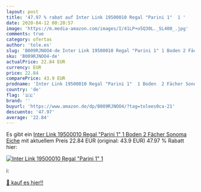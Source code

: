 ```yaml
---
layout: post
title: '47.97 % rabat auf Inter Link 19500010 Regal "Parini 1"  1 '
date: 2020-04-12 00:20:57
image: 'https://m.media-amazon.com/images/I/41LP+o5Q30L._SL400_.jpg'
comments: true
category: ofertas
author: 'tole.es'
slug: 'B009RJNOO4-de Inter Link 19500010 Regal "Parini 1" 1 Boden 2 Fächer...'
sku: 'B009RJNOO4-de'
actualPrice: 22.84 EUR
currency: EUR
price: 22.84
comparePrice: 43.9 EUR
prodname: 'Inter Link 19500010 Regal "Parini 1"  1 Boden  2 Fächer Sonoma Eiche'
country: 'de'
flag: '🇩🇪'
brand: ''
buyurl: 'https://www.amazon.de/dp/B009RJNOO4/?tag=tolees0ca-21'
descuento: '47.97'
average: '22.84'
---
```


Es gibt ein [Inter Link 19500010 Regal "Parini 1"  1 Boden  2 Fächer Sonoma Eiche](https://www.amazon.de/dp/B009RJNOO4/?tag=tolees0ca-21) mit aktuellem Preis 22.84 EUR (original: 43.9 EUR) 47.97 % Rabatt hier:

[![Inter Link 19500010 Regal "Parini 1"  1 ](https://m.media-amazon.com/images/I/41LP+o5Q30L._SL400_.jpg)](https://www.amazon.de/dp/B009RJNOO4/?tag=tolees0ca-21)

ℹ️:


[🛒 kauf es hier!!](https://www.amazon.de/dp/B009RJNOO4/?tag=tolees0ca-21)
